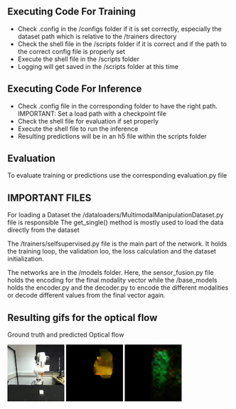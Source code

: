 ## Executing Code For Training
- Check .config in the /configs folder if it is set correctly, especially the dataset path which is relative to the /trainers directory
- Check the shell file in the /scripts folder if it is correct and if the path to the correct config file is properly set
- Execute the shell file in the /scripts folder
- Logging will get saved in the /scripts folder at this time

## Executing Code For Inference
- Check .config file in the corresponding folder to have the right path. IMPORTANT: Set a load path with a checkpoint file
- Check the shell file for evaluation if set properly
- Execute the shell file to run the inference
- Resulting predictions will be in an h5 file within the scripts folder

## Evaluation
To evaluate training or predictions use the corresponding evaluation.py file

## IMPORTANT FILES
For loading a Dataset the /dataloaders/MultimodalManipulationDataset.py file is responsible
The get_single() method is mostly used to load the data directly from the dataset

The /trainers/selfsupervised.py file is the main part of the network. It holds the training loop, the validation loo, the loss calculation and the dataset initialization.

The networks are in the /models folder. Here, the sensor_fusion.py file holds the encoding for the final modality vector while the /base_models holds the encoder.py and the decoder.py to encode the different modalities or decode different values from the final vector again.

## Resulting gifs for the optical flow
Ground truth and predicted Optical flow

![This gif shows the original video](result_gif/trueVid.gif)
![This gif shows the ground truth optical flow which the network should have predicted](result_gif/gif_flow.gif)
![This gif is the predicted optical flow from the network, upsampled to the same size as the ground truth](result_gif/gif_flow_pred.gif)
